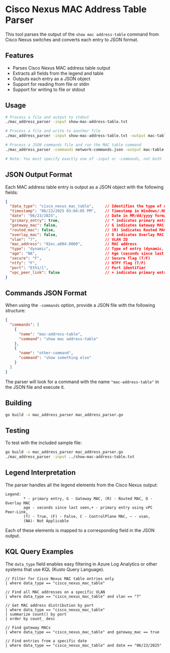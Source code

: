 # Cisco Nexus MAC Address Table Parser

This tool parses the output of the `show mac address-table` command from Cisco Nexus switches and converts each entry to JSON format.

## Features

- Parses Cisco Nexus MAC address table output
- Extracts all fields from the legend and table
- Outputs each entry as a JSON object
- Support for reading from file or stdin
- Support for writing to file or stdout

## Usage

```bash
# Process a file and output to stdout
./mac_address_parser -input show-mac-address-table.txt

# Process a file and write to another file
./mac_address_parser -input show-mac-address-table.txt -output mac-table.json

# Process a JSON commands file and run the MAC table command
./mac_address_parser -commands network-commands.json -output mac-table.json

# Note: You must specify exactly one of -input or -commands, not both
```

## JSON Output Format

Each MAC address table entry is output as a JSON object with the following fields:

```json
{
  "data_type": "cisco_nexus_mac_table",     // Identifies the type of data for KQL queries
  "timestamp": "06/23/2025 03:04:05 PM",    // Timestamp in Windows/.NET format
  "date": "06/23/2025",                     // Date in MM/dd/yyyy format
  "primary_entry": true,                    // * indicates primary entry
  "gateway_mac": false,                     // G indicates Gateway MAC
  "routed_mac": false,                      // (R) indicates Routed MAC
  "overlay_mac": false,                     // O indicates Overlay MAC
  "vlan": "7",                              // VLAN ID
  "mac_address": "02ec.a004.0000",          // MAC address
  "type": "dynamic",                        // Type of entry (dynamic, static, etc.)
  "age": "NA",                              // Age (seconds since last seen)
  "secure": "F",                            // Secure flag (T/F)
  "ntfy": "F",                              // NTFY flag (T/F)
  "port": "Eth1/1",                         // Port identifier
  "vpc_peer_link": false                    // + indicates primary entry using vPC Peer-Link
}
```

## Commands JSON Format

When using the `-commands` option, provide a JSON file with the following structure:

```json
{
  "commands": [
    {
      "name": "mac-address-table",
      "command": "show mac address-table"
    },
    {
      "name": "other-command",
      "command": "show something else"
    }
  ]
}
```

The parser will look for a command with the name `"mac-address-table"` in the JSON file and execute it.

## Building

```bash
go build -o mac_address_parser mac_address_parser.go
```

## Testing

To test with the included sample file:

```bash
go build -o mac_address_parser mac_address_parser.go
./mac_address_parser -input ../show-mac-address-table.txt
```

## Legend Interpretation

The parser handles all the legend elements from the Cisco Nexus output:

```plaintext
Legend: 
        * - primary entry, G - Gateway MAC, (R) - Routed MAC, O - Overlay MAC
        age - seconds since last seen,+ - primary entry using vPC Peer-Link,
        (T) - True, (F) - False, C - ControlPlane MAC, ~ - vsan,
        (NA)- Not Applicable
```

Each of these elements is mapped to a corresponding field in the JSON output.

## KQL Query Examples

The `data_type` field enables easy filtering in Azure Log Analytics or other systems that use KQL (Kusto Query Language).

```kql
// Filter for Cisco Nexus MAC table entries only
| where data_type == "cisco_nexus_mac_table"

// Find all MAC addresses on a specific VLAN
| where data_type == "cisco_nexus_mac_table" and vlan == "7"

// Get MAC address distribution by port
| where data_type == "cisco_nexus_mac_table"
| summarize count() by port
| order by count_ desc

// Find gateway MACs
| where data_type == "cisco_nexus_mac_table" and gateway_mac == true

// Find entries from a specific date
| where data_type == "cisco_nexus_mac_table" and date == "06/23/2025"
```
